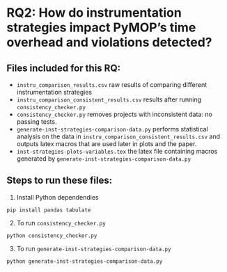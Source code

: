 # RQ2: How do instrumentation strategies impact PyMOP’s time overhead and violations detected?

## Files included for this RQ:
- `instru_comparison_results.csv` raw results of comparing different instrumentation strategies
- `instru_comparison_consistent_results.csv` results after running `consistency_checker.py`
- `consistency_checker.py` removes projects with inconsistent data: no passing tests.
- `generate-inst-strategies-comparison-data.py` performs statistical analysis on the data in `instru_comparison_consistent_results.csv` and outputs latex macros that are used later in plots and the paper.
- `inst-strategies-plots-variables.tex` the latex file containing macros generated by `generate-inst-strategies-comparison-data.py`

## Steps to run these files:

1. Install Python dependendies

```
pip install pandas tabulate
```

2. To run `consistency_checker.py`

```
python consistency_checker.py
```

3. To run `generate-inst-strategies-comparison-data.py`

```
python generate-inst-strategies-comparison-data.py
```
